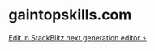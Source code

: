 # gaintopskills.com

[Edit in StackBlitz next generation editor ⚡️](https://stackblitz.com/~/github.com/gaintopskills/gaintopskills.com)